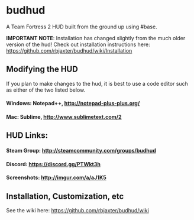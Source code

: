 # budhud
A Team Fortress 2 HUD built from the ground up using #base.

**IMPORTANT NOTE**: Installation has changed slightly from the much older version of the hud! Check out installation instructions here: https://github.com/rbjaxter/budhud/wiki/Installation

## Modifying the HUD
If you plan to make changes to the hud, it is best to use a code editor such as either of the two listed below.

#### Windows: Notepad++, http://notepad-plus-plus.org/ 

#### Mac: Sublime, http://www.sublimetext.com/2

## HUD Links:
#### Steam Group: http://steamcommunity.com/groups/budhud
#### Discord: https://discord.gg/PTWkt3h
#### Screenshots: http://imgur.com/a/aJ1K5

## Installation, Customization, etc
See the wiki here: https://github.com/rbjaxter/budhud/wiki
